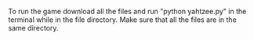 To run the game download all the files and run "python yahtzee.py" in the terminal while in the file directory. Make sure that all the files are in the same directory.
